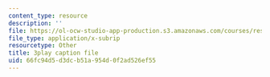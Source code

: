 ```yaml
---
content_type: resource
description: ''
file: https://ol-ocw-studio-app-production.s3.amazonaws.com/courses/res-6-012-introduction-to-probability-spring-2018/66fc94d5d3dcb51a954d0f2ad526ef55_qinepPxDUcY.srt
file_type: application/x-subrip
resourcetype: Other
title: 3play caption file
uid: 66fc94d5-d3dc-b51a-954d-0f2ad526ef55
---
```


